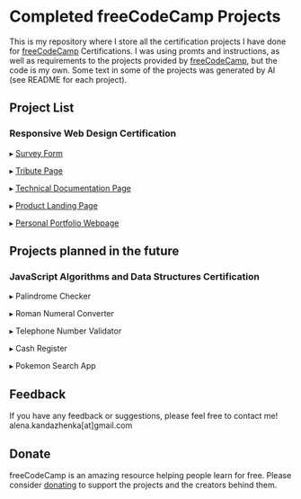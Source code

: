 # Completed freeCodeCamp Projects

This is my repository where I store all the certification projects I have done for [freeCodeCamp](https://www.freecodecamp.org/) Certifications.
I was using promts and instructions, as well as requirements to the projects provided by [freeCodeCamp](https://www.freecodecamp.org/), but the code is my own.
Some text in some of the projects was generated by AI (see README for each project).

## Project List

### Responsive Web Design Certification

▸ [Survey Form](https://htmlpreview.github.io/?https://github.com/alena-kan-a/completed-freecodecamp-projects/blob/main/survey-form/index.html)

▸ [Tribute Page]()

▸ [Technical Documentation Page]()

▸ [Product Landing Page]()

▸ [Personal Portfolio Webpage]()


## Projects planned in the future

### JavaScript Algorithms and Data Structures Certification

▸ Palindrome Checker

▸ Roman Numeral Converter

▸ Telephone Number Validator

▸ Cash Register

▸ Pokemon Search App


## Feedback

If you have any feedback or suggestions, please feel free to contact me!
alena.kandazhenka\[at\]gmail.com

## Donate

freeCodeCamp is an amazing resource helping people learn for free. Please consider [donating](https://www.freecodecamp.org/donate) to support the projects and the creators behind them.
